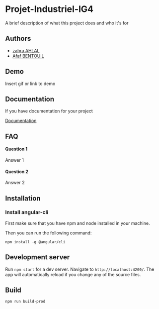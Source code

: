 # Projet-Industriel-IG4

A brief description of what this project does and who it's for

## Authors

- [zahra AHLAL](https://github.com/zahra-ahlal)
- [Afaf BENTOUIL](https://github.com/afafbentouil)

## Demo

Insert gif or link to demo

## Documentation

If you have documentation for your project

[Documentation](https://linktodocumentation)

## FAQ

#### Question 1

Answer 1

#### Question 2

Answer 2

## Installation

### Install angular-cli

First make sure that you have npm and node installed in your machine.

Then you can run the following command:

```
npm install -g @angular/cli
```

## Development server

Run `npm start` for a dev server. Navigate to `http://localhost:4200/`. The app will automatically reload if you change any of the source files.

## Build

`npm run build-prod`